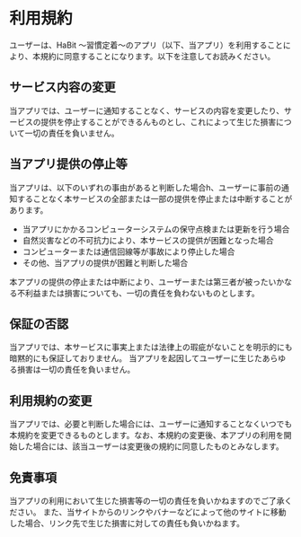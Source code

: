 # 利用規約

ユーザーは、HaBit 〜習慣定着〜のアプリ（以下、当アプリ）を利用することにより、本規約に同意することになります。以下を注意してお読みください。

## サービス内容の変更

当アプリでは、ユーザーに通知することなく、サービスの内容を変更したり、サービスの提供を停止することができるんものとし、これによって生じた損害について一切の責任を負いません。

## 当アプリ提供の停止等

当アプリは、以下のいずれの事由があると判断した場合h、ユーザーに事前の通知することなく本サービスの全部または一部の提供を停止または中断することがあります。

- 当アプリにかかるコンピューターシステムの保守点検または更新を行う場合
- 自然災害などの不可抗力により、本サービスの提供が困難となった場合
- コンピューターまたは通信回線等が事故により停止した場合
- その他、当アプリの提供が困難と判断した場合

本アプリの提供の停止または中断により、ユーザーまたは第三者が被ったいかなる不利益または損害についても、一切の責任を負わないものとします。

## 保証の否認

当アプリでは、本サービスに事実上または法律上の瑕疵がないことを明示的にも暗黙的にも保証しておりません。
当アプリを起因してユーザーに生じたあらゆる損害は一切の責任を負いません。


## 利用規約の変更

当アプリでは、必要と判断した場合には、ユーザーに通知することなくいつでも本規約を変更できるものとします。なお、本規約の変更後、本アプリの利用を開始した場合には、該当ユーザーは変更後の規約に同意したものとみなします。

## 免責事項

当アプリの利用において生じた損害等の一切の責任を負いかねますのでご了承ください。
また、当サイトからのリンクやバナーなどによって他のサイトに移動した場合、リンク先で生じた損害に対しての責任も負いかねます。
